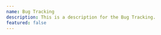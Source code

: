 ```yaml
---
name: Bug Tracking
description: This is a description for the Bug Tracking.
featured: false
---
```

